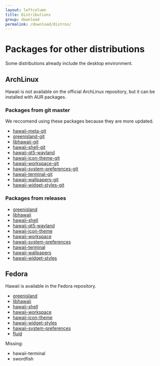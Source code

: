 ```yaml
---
layout: leftcolumn
title: Distributions
group: download
permalink: /download/distros/
---
```


# Packages for other distributions

Some distributions already include the desktop environment.

## ArchLinux

Hawaii is not available on the official ArchLinux repository,
but it can be installed with AUR packages.

### Packages from git master

We reccomend using these packages because they are more updated.

* [hawaii-meta-git](https://aur.archlinux.org/packages/hawaii-meta-git/)
* [greenisland-git](https://aur.archlinux.org/packages/greenisland-git/)
* [libhawaii-git](https://aur.archlinux.org/packages/libhawaii-git/)
* [hawaii-shell-git](https://aur.archlinux.org/packages/hawaii-shell-git/)
* [hawaii-qt5-wayland](https://aur.archlinux.org/packages/hawaii-qt5-wayland/)
* [hawaii-icon-theme-git](https://aur.archlinux.org/packages/hawaii-icon-theme-git/)
* [hawaii-workspace-git](https://aur.archlinux.org/packages/hawaii-workspace-git/)
* [hawaii-system-preferences-git](https://aur.archlinux.org/packages/hawaii-system-preferences-git/)
* [hawaii-terminal-git](https://aur.archlinux.org/packages/hawaii-terminal-git/)
* [hawaii-wallpapers-git](https://aur.archlinux.org/packages/hawaii-wallpapers-git/)
* [hawaii-widget-styles-git](https://aur.archlinux.org/packages/hawaii-widget-styles-git/)

### Packages from releases

* [greenisland](https://aur.archlinux.org/packages/greenisland/)
* [libhawaii](https://aur.archlinux.org/packages/libhawaii/)
* [hawaii-shell](https://aur.archlinux.org/packages/hawaii-shell/)
* [hawaii-qt5-wayland](https://aur.archlinux.org/packages/hawaii-qt5-wayland/)
* [hawaii-icon-theme](https://aur.archlinux.org/packages/hawaii-icon-theme/)
* [hawaii-workspace](https://aur.archlinux.org/packages/hawaii-workspace/)
* [hawaii-system-preferences](https://aur.archlinux.org/packages/hawaii-system-preferences/)
* [hawaii-terminal](https://aur.archlinux.org/packages/hawaii-terminal/)
* [hawaii-wallpapers](https://aur.archlinux.org/packages/hawaii-wallpapers/)
* [hawaii-widget-styles](https://aur.archlinux.org/packages/hawaii-widget-styles/)

## Fedora

Hawaii is available in the Fedora repository.

* [greenisland](https://apps.fedoraproject.org/packages/greenisland)
* [libhawaii](https://apps.fedoraproject.org/packages/libhawaii)
* [hawaii-shell](https://apps.fedoraproject.org/packages/hawaii-shell)
* [hawaii-workspace](https://apps.fedoraproject.org/packages/hawaii-workspace)
* [hawaii-icon-theme](https://apps.fedoraproject.org/packages/hawaii-icon-theme)
* [hawaii-widget-styles](https://apps.fedoraproject.org/packages/hawaii-widget-styles)
* [hawaii-system-preferences](https://apps.fedoraproject.org/packages/hawaii-system-preferences)
* [fluid](https://apps.fedoraproject.org/packages/fluid)

Missing:

* hawaii-terminal
* swordfish
